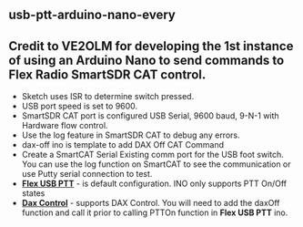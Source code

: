usb-ptt-arduino-nano-every
----------

Credit to VE2OLM for developing the 1st instance of using an Arduino Nano to send commands to Flex Radio SmartSDR CAT control.  
----------
* Sketch uses ISR to determine switch pressed.  
* USB port speed is set to 9600.  
* SmartSDR CAT port is configured USB Serial, 9600 baud, 9-N-1 with Hardware flow control.
* Use the log feature in SmartSDR CAT to debug any errors.   
* dax-off ino is template to add DAX Off CAT Command
* Create a SmartCAT Serial Existing comm port for the USB foot switch.  You can use the log function on SmartCAT to see the communication or use Putty serial connection to test. 
* **[Flex USB PTT](https://github.com/w8be/usb-ptt-arduino-nano-every/tree/main/NextGenFlexPTT092530)** - is default configuration.   INO only supports PTT On/Off states
* **[Dax Control](https://github.com/w8be/usb-ptt-arduino-nano-every/blob/main/dax-off.ino)** - supports DAX Control.  You will need to add the daxOff function and call it prior to calling PTTOn function in **Flex USB PTT** ino. 
